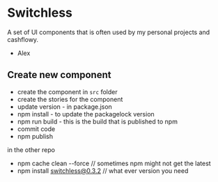 # Switchless

A set of UI components that is often used by my personal projects and cashflowy.

- Alex

## Create new component

- create the component in `src` folder
- create the stories for the component
- update version - in package.json
- npm install - to update the packagelock version
- npm run build - this is the build that is published to npm
- commit code
- npm publish


in the other repo
- npm cache clean --force // sometimes npm might not get the latest
- npm install switchless@0.3.2 // what ever version you need